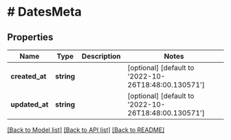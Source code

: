 # # DatesMeta

## Properties

Name | Type | Description | Notes
------------ | ------------- | ------------- | -------------
**created_at** | **string** |  | [optional] [default to '2022-10-26T18:48:00.130571']
**updated_at** | **string** |  | [optional] [default to '2022-10-26T18:48:00.130571']

[[Back to Model list]](../../README.md#models) [[Back to API list]](../../README.md#endpoints) [[Back to README]](../../README.md)

